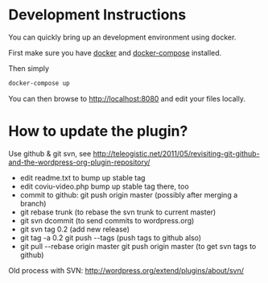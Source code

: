 # Development Instructions

You can quickly bring up an development environment using docker.

First make sure you have [docker](https://docs.docker.com/linux/) and [docker-compose](https://docs.docker.com/compose/) installed.

Then simply
``` bash
docker-compose up
```

You can then browse to [http://localhost:8080](http://localhost:8080) and edit
your files locally.


# How to update the plugin?

Use github & git svn, see
http://teleogistic.net/2011/05/revisiting-git-github-and-the-wordpress-org-plugin-repository/

* edit readme.txt to bump up stable tag
* edit coviu-video.php bump up stable tag there, too
* commit to github: git push origin master (possibly after merging a branch)
* git rebase trunk (to rebase the svn trunk to current master)
* git svn dcommit (to send commits to wordpress.org)
* git svn tag 0.2 (add new release)
* git tag -a 0.2
  git push --tags (push tags to github also)
* git pull --rebase origin master
  git push origin master (to get svn tags to github)


Old process with SVN:
http://wordpress.org/extend/plugins/about/svn/
